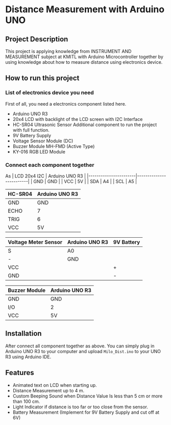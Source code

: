 
# Distance Measurement with Arduino UNO

## Project Description
This project is applying knowledge from INSTRUMENT AND MEASUREMENT subject at KMITL with Arduino Microcontroller together by using knowledge about how to measure distance using electronics device.

## How to run this project

### List of electronics device you need
First of all, you need a electronics component listed here.
- Arduino UNO R3
- 20x4 LCD with backlight of the LCD screen with I2C Interface
- HC-SR04 Ultrasonic Sensor
Additional component to run the project with full function.
- 9V Battery Supply
- Voltage Sensor Module (DC)
- Buzzer Module MH-FMD (Active Type)
- KY-016 RGB LED Module

### Connect each component together

As 
|     LCD 20x4   I2C    |     Arduino   UNO R3    |
|-----------------------|-------------------------|
|     GND               |     GND                 |
|     VCC               |     5V                  |
|     SDA               |     A4                  |
|     SCL               |     A5                  |


|     HC-SR04    |     Arduino   UNO R3    |
|----------------|-------------------------|
|     GND        |     GND                 |
|     ECHO       |     7                   |
|     TRIG       |     6                   |
|     VCC        |     5V                  |

|     Voltage   Meter Sensor    |     Arduino   UNO R3    |     9V  Battery  |
|-------------------------------|-------------------------|------------------|
|     S                         |     A0                  |                  |
|     -                         |     GND                 |                  |
|     VCC                       |                         |     +            |
|     GND                       |                         |     -            |

|     Buzzer   Module    |     Arduino   UNO R3    |
|------------------------|-------------------------|
|     GND                |     GND                 |
|     I/O                |     2                   |
|     VCC                |     5V                  |

## Installation

After connect all component together as above. You can simply plug in Arduino UNO R3 to your computer and upload 
```Milo_Dist.ino``` to your UNO R3 using Arduino IDE.
    
## Features

- Animated text on LCD when starting up.
- Distance Measurement up to 4 m.
- Custom Beeping Sound when Distance Value Is less than 5 cm or more than 100 cm.
- Light Indicator if distance is too far or too close from the sensor.
- Battery Measurement (Implement for 9V Battery Supply and cut off at 6V)
